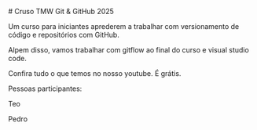\# Cruso TMW Git \& GitHub 2025



Um curso para iniciantes aprederem a trabalhar com versionamento de código e repositórios com GitHub.



Alpem disso, vamos trabalhar com gitflow ao final do curso e visual studio code.



Confira tudo o que temos no nosso youtube. É grátis.





Pessoas participantes:

Teo

Pedro

